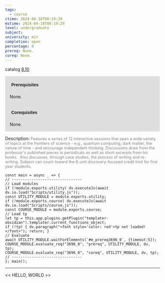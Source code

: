 ```yaml
---
tags:
  - course
ctime: 2024-04-18T00:19:29
mstime: 2024-04-18T00:19:29
level: undergraduate
subject: 
university: mit
completion: open
percentage: 0
prereq: None.
coreq: None.
---
```


catalog [8.10](http://student.mit.edu/catalog/m8a.html#8.10)

<span style="display: block; padding: 15px; background-color: rgb(100, 100, 100, 0.2);"><font id="m_prereq3696_0" style="display: block; font-family: Arial, sans-serif; font-weight: bold; padding: 5px">Prerequisites</font><br><span id="prereq3696_0">None.</span></span>
<span style="display: block; padding: 15px; background-color: rgb(100, 100, 100, 0.2);"><font id="m_coreq3696_0" style="display: block; font-family: Arial, sans-serif; font-weight: bold; padding: 5px">Corequisites</font><br><span id="coreq3696_0">None.</span></span>

<font style="">Description:</font>
<font style="color: grey; font-size: 0.8rem;">Features a series of 12 interactive sessions that span a wide variety of topics at the frontiers of science - e.g., quantum computing, dark matter, the nature of time - and encourage independent thinking. Discussions draw from the professor's published pieces in periodicals as well as short excerpts from his books.  Also discusses, through case studies, the process of writing and re-writing. Subject can count toward the 6-unit discovery-focused credit limit for first year students.</font>

```dataviewjs
const main = async _ => {
// --------------------------------
// Load modules
if (!module.exports.utility) dv.executeJs(await dv.io.load("Scripts/utility.js"));
const UTILITY_MODULE = module.exports.utility;
if (!module.exports.course) dv.executeJs(await dv.io.load("Scripts/course.js"));
const COURSE_MODULE = module.exports.course;
// Load tp
let tp = this.app.plugins.getPlugin("templater-obsidian").templater.current_functions_object;
if (!tp) { dv.paragraph("<font style='color: red'>tp not loaded!</font>"); return; }
// Evaluate
await UTILITY_MODULE.waitForElements(`#m_prereq3696_0`, {timeout:5});
COURSE_MODULE.evaluate_req("3696_0", "prereq", UTILITY_MODULE, dv, tp);
COURSE_MODULE.evaluate_req("3696_0", "coreq", UTILITY_MODULE, dv, tp);
// --------------------------------
}; main();
```

---

<< HELLO, WORLD >>
